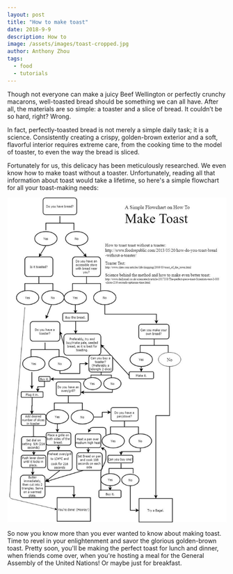 ```yaml
---
layout: post
title: "How to make toast"
date: 2018-9-9
description: How to
image: /assets/images/toast-cropped.jpg
author: Anthony Zhou
tags:
  - food
  - tutorials
---
```

Though not everyone can make a juicy Beef Wellington or perfectly crunchy macarons, well-toasted bread should be something we can all have. After all, the materials are so simple: a toaster and a slice of bread. It couldn’t be so hard, right? Wrong.

In fact, perfectly-toasted bread is not merely a simple daily task; it is a science. Consistently creating a crispy, golden-brown exterior and a soft, flavorful interior requires extreme care, from the cooking time to the model of toaster, to even the way the bread is sliced.

Fortunately for us, this delicacy has been meticulously researched. We even know how to make toast without a toaster. Unfortunately, reading all that information about toast would take a lifetime, so here's a simple flowchart for all your toast-making needs:

![Toast flowchart](/assets/images/toast-flowchart.jpg)

So now you know more than you ever wanted to know about making toast. Time to revel in your enlightenment and savor the glorious golden-brown toast. Pretty soon, you'll be making the perfect toast for lunch and dinner, when friends come over, when you're hosting a meal for the General Assembly of the United Nations! Or maybe just for breakfast.
